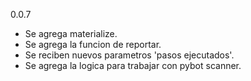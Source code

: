 0.0.7
* Se agrega materialize.
* Se agrega la funcion de reportar.
* Se reciben nuevos parametros 'pasos ejecutados'.
* Se agrega la logica para trabajar con pybot scanner.
